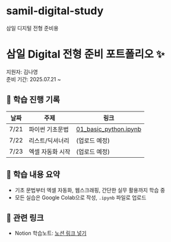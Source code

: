 # samil-digital-study
삼일 디지털 전형 준비용
# 삼일 Digital 전형 준비 포트폴리오 ✨

지원자: 김나영  
준비 기간: 2025.07.21 ~  

## 📘 학습 진행 기록

| 날짜 | 주제 | 링크 |
|------|------|------|
| 7/21 | 파이썬 기초문법 | [01_basic_python.ipynb](./01_basic_python.ipynb) |
| 7/22 | 리스트/딕셔너리 | (업로드 예정) |
| 7/23 | 엑셀 자동화 시작 | (업로드 예정) |

## 🧠 학습 내용 요약
- 기초 문법부터 엑셀 자동화, 웹스크래핑, 간단한 실무 활용까지 학습 중
- 모든 실습은 Google Colab으로 작성, `.ipynb` 파일로 업로드

## 🔗 관련 링크
- Notion 학습노트: [노션 링크 넣기](https://www.notion.so/Digital-237120e54a7f80a68c06d1858a9274c4?source=copy_link)
